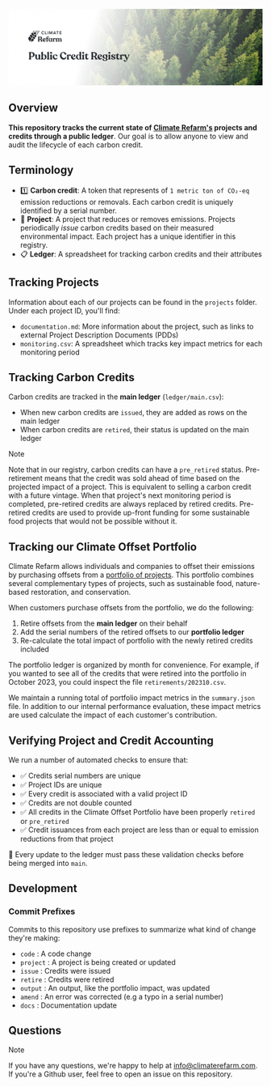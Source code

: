 ![Banner image](/docs/banner.jpg)

## Overview

**This repository tracks the current state of [Climate Refarm's](https://www.climaterefarm.com) projects and credits through a public ledger**. Our goal is to allow anyone to view and audit the lifecycle of each carbon credit.

## Terminology
- :one: **Carbon credit**: A token that represents of `1 metric ton of CO₂-eq` emission reductions or removals. Each carbon credit is uniquely identified by a serial number.
- :evergreen_tree: **Project**: A project that reduces or removes emissions. Projects periodically *issue* carbon credits based on their measured environmental impact. Each project has a unique identifier in this registry.
- :clipboard: **Ledger**: A spreadsheet for tracking carbon credits and their attributes

## Tracking Projects

Information about each of our projects can be found in the `projects` folder. Under each project ID, you'll find:
- `documentation.md`: More information about the project, such as links to external Project Description Documents (PDDs)
- `monitoring.csv`: A spreadsheet which tracks key impact metrics for each monitoring period

## Tracking Carbon Credits

Carbon credits are tracked in the **main ledger** (`ledger/main.csv`):
- When new carbon credits are `issued`, they are added as rows on the main ledger
- When carbon credits are `retired`, their status is updated on the main ledger

> [!NOTE]
> Note that in our registry, carbon credits can have a `pre_retired` status. Pre-retirement means that the credit was sold ahead of time based on the projected impact of a project. This is equivalent to selling a carbon credit with a future vintage. When that project's next monitoring period is completed, pre-retired credits are always replaced by retired credits. Pre-retired credits are used to provide up-front funding for some sustainable food projects that would not be possible without it.

## Tracking our Climate Offset Portfolio

Climate Refarm allows individuals and companies to offset their emissions by purchasing offsets from a [portfolio of projects](https://www.climaterefarm.com/our-approach). This portfolio combines several complementary types of projects, such as sustainable food, nature-based restoration, and conservation.

When customers purchase offsets from the portfolio, we do the following:
1. Retire offsets from the **main ledger** on their behalf
2. Add the serial numbers of the retired offsets to our **portfolio ledger**
3. Re-calculate the total impact of portfolio with the newly retired credits included

The portfolio ledger is organized by month for convenience. For example, if you wanted to see all of the credits that were retired into the portfolio in October 2023, you could inspect the file `retirements/202310.csv`.

We maintain a running total of portfolio impact metrics in the `summary.json` file. In addition to our internal performance evaluation, these impact metrics are used calculate the impact of each customer's contribution.

## Verifying Project and Credit Accounting

We run a number of automated checks to ensure that:
- :white_check_mark: Credits serial numbers are unique
- :white_check_mark: Project IDs are unique
- :white_check_mark: Every credit is associated with a valid project ID
- :white_check_mark: Credits are not double counted
- :white_check_mark: All credits in the Climate Offset Portfolio have been properly `retired` or `pre_retired`
- :white_check_mark: Credit issuances from each project are less than or equal to emission reductions from that project

:construction: Every update to the ledger must pass these validation checks before being merged into `main`.

## Development

### Commit Prefixes

Commits to this repository use prefixes to summarize what kind of change they're making:
- `code` : A code change
- `project` : A project is being created or updated
- `issue` : Credits were issued
- `retire` : Credits were retired
- `output` : An output, like the portfolio impact, was updated
- `amend` : An error was corrected (e.g a typo in a serial number)
- `docs` : Documentation update

## Questions

> [!NOTE]
> If you have any questions, we're happy to help at [info@climaterefarm.com](mailto:info@climaterefarm.com). If you're a Github user, feel free to open an issue on this repository.
